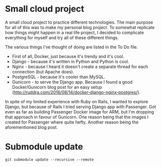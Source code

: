 # Small cloud project
A small cloud project to practice different technologies.
The main purpose for all of this was to make my personal blog project.
To somewhat replicate how things might happen in a real life project,
I decided to complicate everything for myself and try all of these different things.

The various things I've thought of doing are listed in the To Do file.

- First of all, Docker, just because it's trendy and it's cool.
- Django - because it's written in Python and Python is cool.
- Nginx - because I heard it doesn't create a separate thread for each connection (but Apache does).
- PostgreSQL - because it's cooler than MySQL.
- Gunicorn - to serve the Django app. Because I found a good Docker/Gunicorn blog post for an easy setup (http://ruddra.com/2016/08/14/docker-django-nginx-postgres/).

In spite of my limited experience with Ruby on Rails, I wanted to explore Django,
but because of Rails I tried serving Django app with Passenger.
Got even as far as building Passenger Docker image for ARM,
but I'm dropping that approach in favour of Gunicorn.
One reason being that the images I created for Passenger where quite hefty.
Another reason being the aforementioned blog post.


# Submodule update
```
git submodule update --recursive --remote
```
